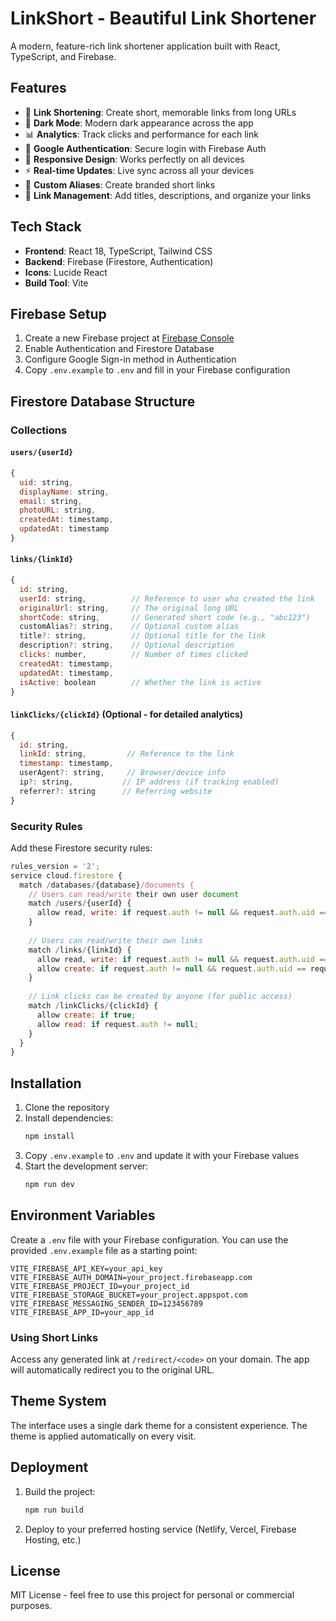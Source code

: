 # LinkShort - Beautiful Link Shortener

A modern, feature-rich link shortener application built with React, TypeScript, and Firebase.

## Features

- 🔗 **Link Shortening**: Create short, memorable links from long URLs
- 🎨 **Dark Mode**: Modern dark appearance across the app
- 📊 **Analytics**: Track clicks and performance for each link
- 🔐 **Google Authentication**: Secure login with Firebase Auth
- 📱 **Responsive Design**: Works perfectly on all devices
- ⚡ **Real-time Updates**: Live sync across all your devices
- 🎯 **Custom Aliases**: Create branded short links
- 📝 **Link Management**: Add titles, descriptions, and organize your links

## Tech Stack

- **Frontend**: React 18, TypeScript, Tailwind CSS
- **Backend**: Firebase (Firestore, Authentication)
- **Icons**: Lucide React
- **Build Tool**: Vite

## Firebase Setup

1. Create a new Firebase project at [Firebase Console](https://console.firebase.google.com)
2. Enable Authentication and Firestore Database
3. Configure Google Sign-in method in Authentication
4. Copy `.env.example` to `.env` and fill in your Firebase configuration

## Firestore Database Structure

### Collections

#### `users/{userId}`
```javascript
{
  uid: string,
  displayName: string,
  email: string,
  photoURL: string,
  createdAt: timestamp,
  updatedAt: timestamp
}
```

#### `links/{linkId}`
```javascript
{
  id: string,
  userId: string,          // Reference to user who created the link
  originalUrl: string,     // The original long URL
  shortCode: string,       // Generated short code (e.g., "abc123")
  customAlias?: string,    // Optional custom alias
  title?: string,          // Optional title for the link
  description?: string,    // Optional description
  clicks: number,          // Number of times clicked
  createdAt: timestamp,
  updatedAt: timestamp,
  isActive: boolean        // Whether the link is active
}
```

#### `linkClicks/{clickId}` (Optional - for detailed analytics)
```javascript
{
  id: string,
  linkId: string,         // Reference to the link
  timestamp: timestamp,
  userAgent?: string,     // Browser/device info
  ip?: string,           // IP address (if tracking enabled)
  referrer?: string      // Referring website
}
```

### Security Rules

Add these Firestore security rules:

```javascript
rules_version = '2';
service cloud.firestore {
  match /databases/{database}/documents {
    // Users can read/write their own user document
    match /users/{userId} {
      allow read, write: if request.auth != null && request.auth.uid == userId;
    }
    
    // Users can read/write their own links
    match /links/{linkId} {
      allow read, write: if request.auth != null && request.auth.uid == resource.data.userId;
      allow create: if request.auth != null && request.auth.uid == request.resource.data.userId;
    }
    
    // Link clicks can be created by anyone (for public access)
    match /linkClicks/{clickId} {
      allow create: if true;
      allow read: if request.auth != null;
    }
  }
}
```

## Installation

1. Clone the repository
2. Install dependencies:
   ```bash
   npm install
   ```
3. Copy `.env.example` to `.env` and update it with your Firebase values
4. Start the development server:
   ```bash
   npm run dev
   ```

## Environment Variables

Create a `.env` file with your Firebase configuration. You can use the
provided `.env.example` file as a starting point:

```env
VITE_FIREBASE_API_KEY=your_api_key
VITE_FIREBASE_AUTH_DOMAIN=your_project.firebaseapp.com
VITE_FIREBASE_PROJECT_ID=your_project_id
VITE_FIREBASE_STORAGE_BUCKET=your_project.appspot.com
VITE_FIREBASE_MESSAGING_SENDER_ID=123456789
VITE_FIREBASE_APP_ID=your_app_id
```

### Using Short Links

Access any generated link at `/redirect/<code>` on your domain. The app will
automatically redirect you to the original URL.

## Theme System

The interface uses a single dark theme for a consistent experience. The theme is applied automatically on every visit.

## Deployment

1. Build the project:
   ```bash
   npm run build
   ```
2. Deploy to your preferred hosting service (Netlify, Vercel, Firebase Hosting, etc.)

## License

MIT License - feel free to use this project for personal or commercial purposes.